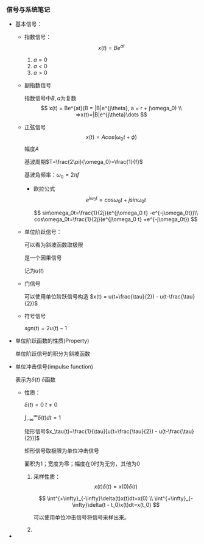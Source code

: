 ### 信号与系统笔记

* 基本信号：

  * 指数信号：
    $$
    x(t) = Be^{at}
    $$

    1. $a = 0$ 
    2. $a < 0$
    3. $a>0$

  * 副指数信号

    指数信号中$B, a$为复数
    $$
    x(t) = Be^{at}(B = |B|e^{j\theta}, a = r + j\omega_0) \\
    =>x(t)=|B|e^{j\theta}\dots
    $$

  * 正弦信号
    $$
    x(t) =Acos(\omega_0 t + \phi)
    $$
    幅度$A$

    基波周期$T=\frac{2\pi}{\omega_0}=\frac{1}{f}$

    基波角频率：$\omega_0=2\pi f$

    * 欧拉公式
      $$
      e^{j\omega_0t}=cos\omega_0t+jsin\omega_0t
      $$

      $$
      sin\omega_0t=\frac{1}{2j}(e^{j\omega_0 t} -e^{-j\omega_0t})\\
      cos\omega_0t=\frac{1}{2j}(e^{j\omega_0 t} +e^{-j\omega_0t})
      $$

  * 单位阶跃信号：

    可以看为斜坡函数取极限

    是一个因果信号

    记为$u(t)$

  * 门信号

    可以使用单位阶跃信号构造 $x(t) = u(t+\frac{\tau}{2}) - u(t-\frac{\tau}{2})$

  * 符号信号

    $sgn(t) = 2u(t) - 1$

* 单位阶跃函数的性质(Property)

  单位阶跃信号的积分为斜坡函数

* 单位冲击信号(impulse function)

  表示为$\delta(t)$ $\delta$函数

  * 性质：

    $\delta(t)=0\ t\ne 0$

    $\int^\infty_{-\infty}\delta(t)dt=1$

    矩形信号$x_\tau(t)=\frac{1}{\tau}[u(t+\frac{\tau}{2}) - u(t-\frac{\tau}{2})]$

    矩形信号取极限为单位冲击信号

    面积为1；宽度为零；幅度在0时为无穷，其他为0

    1. 采样性质：
       $$
       x(t)\delta(t)=x(0)\delta(t)
       $$

       $$
       \int^{+\infty}_{-\infty}\delta(t)x(t)dt=x(0) \\
       \int^{+\infty}_{-\infty}\delta(t - t_0)x(t)dt=x(t_0)
       $$

       可以使用单位冲击信号将信号采样出来。

    2. 

* 